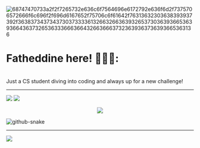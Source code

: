 ![68747470733a2f2f7265732e636c6f7564696e6172792e636f6d2f7375706572666f6c696f2f696d6167652f75706c6f61642f76313632303638393937392f363837343734373037333361326632663639326537303639366536393664363732653633366636643266366637323639363736393665363136](https://user-images.githubusercontent.com/58959408/232639433-cb0aea21-66f0-4508-a771-85e2089c5a87.gif)

# Fatheddine here! 👨🏻‍💻:
<br>Just a CS student diving into coding and always up for a new challenge!

---
![](https://github-readme-streak-stats.herokuapp.com/?user=fatheddine-bicane&theme=dark&hide_border=false)
![](https://github-readme-stats.vercel.app/api/top-langs/?username=fatheddine-bicane&theme=dark&hide_border=false)<br/>

<p align="center">
  <img src="https://github-readme-stats.vercel.app/api?username=fatheddine-bicane&theme=dark&hide_border=false&include_all_commits=true&count_private=false" />
</p>


<picture>
  <source media="(prefers-color-scheme: dark)" srcset="https://raw.githubusercontent.com/fatheddine-bicane/fatheddine-bicane/output/github-snake-dark.svg" />
  <source media="(prefers-color-scheme: light)" srcset="https://raw.githubusercontent.com/fatheddine-bicane/fatheddine-bicane/output/github-snake.svg" />
  <img alt="github-snake" src="https://raw.githubusercontent.com/tobiasmeyhoefer/tobiasmeyhoefer/output/github-snake.svg" />
</picture>

---
[![](https://visitcount.itsvg.in/api?id=fatheddine-bicane&icon=10&color=13)](https://visitcount.itsvg.in)

<!-- Proudly created with GPRM ( https://gprm.itsvg.in ) -->
